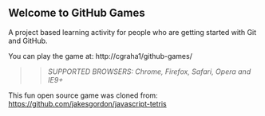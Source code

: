 ## Welcome to GitHub Games

A project based learning activity for people who are getting started with Git and GitHub.

You can play the game at: http://cgraha1/github-games/

>> _*SUPPORTED BROWSERS*: Chrome, Firefox, Safari, Opera and IE9+_

This fun open source game was cloned from: https://github.com/jakesgordon/javascript-tetris

